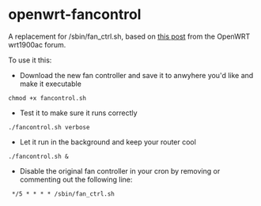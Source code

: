 # openwrt-fancontrol

A replacement for /sbin/fan_ctrl.sh, based on [this post](https://forum.openwrt.org/viewtopic.php?pid=280811#p280811) from the OpenWRT wrt1900ac forum.

To use it this:

* Download the new fan controller and save it to anwyhere you'd like and make it executable
```
chmod +x fancontrol.sh
```

* Test it to make sure it runs correctly
```
./fancontrol.sh verbose
```

* Let it run in the background and keep your router cool
```
./fancontrol.sh &
```

*	Disable the original fan controller in your cron by removing or commenting out the following line:
```
 */5 * * * * /sbin/fan_ctrl.sh
```
